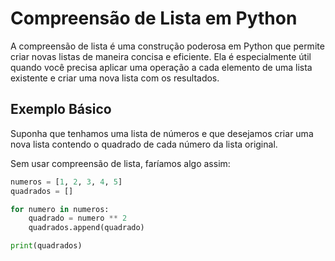 # Compreensão de Lista em Python

A compreensão de lista é uma construção poderosa em Python que permite criar novas listas de maneira concisa e eficiente. Ela é especialmente útil quando você precisa aplicar uma operação a cada elemento de uma lista existente e criar uma nova lista com os resultados.

## Exemplo Básico

Suponha que tenhamos uma lista de números e que desejamos criar uma nova lista contendo o quadrado de cada número da lista original.

Sem usar compreensão de lista, faríamos algo assim:

```python
numeros = [1, 2, 3, 4, 5]
quadrados = []

for numero in numeros:
    quadrado = numero ** 2
    quadrados.append(quadrado)

print(quadrados)
